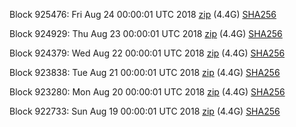 Block 925476: Fri Aug 24 00:00:01 UTC 2018 [zip](https://dash-bootstrap.ams3.digitaloceanspaces.com/mainnet/2018-08-24/bootstrap.dat.zip) (4.4G) [SHA256](https://dash-bootstrap.ams3.digitaloceanspaces.com/mainnet/2018-08-24/sha256.txt)

Block 924929: Thu Aug 23 00:00:01 UTC 2018 [zip](https://dash-bootstrap.ams3.digitaloceanspaces.com/mainnet/2018-08-23/bootstrap.dat.zip) (4.4G) [SHA256](https://dash-bootstrap.ams3.digitaloceanspaces.com/mainnet/2018-08-23/sha256.txt)

Block 924379: Wed Aug 22 00:00:01 UTC 2018 [zip](https://dash-bootstrap.ams3.digitaloceanspaces.com/mainnet/2018-08-22/bootstrap.dat.zip) (4.4G) [SHA256](https://dash-bootstrap.ams3.digitaloceanspaces.com/mainnet/2018-08-22/sha256.txt)

Block 923838: Tue Aug 21 00:00:01 UTC 2018 [zip](https://dash-bootstrap.ams3.digitaloceanspaces.com/mainnet/2018-08-21/bootstrap.dat.zip) (4.4G) [SHA256](https://dash-bootstrap.ams3.digitaloceanspaces.com/mainnet/2018-08-21/sha256.txt)

Block 923280: Mon Aug 20 00:00:01 UTC 2018 [zip](https://dash-bootstrap.ams3.digitaloceanspaces.com/mainnet/2018-08-20/bootstrap.dat.zip) (4.4G) [SHA256](https://dash-bootstrap.ams3.digitaloceanspaces.com/mainnet/2018-08-20/sha256.txt)

Block 922733: Sun Aug 19 00:00:01 UTC 2018 [zip](https://dash-bootstrap.ams3.digitaloceanspaces.com/mainnet/2018-08-19/bootstrap.dat.zip) (4.4G) [SHA256](https://dash-bootstrap.ams3.digitaloceanspaces.com/mainnet/2018-08-19/sha256.txt)
